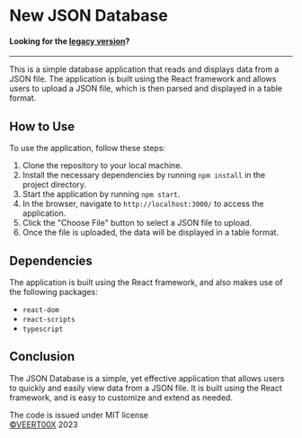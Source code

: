 # New JSON Database

#### Looking for the [legacy version](https://github.com/VEERT00X/People-Database)?
---

This is a simple database application that reads and displays data from a JSON file. The application is built using the React framework and allows users to upload a JSON file, which is then parsed and displayed in a table format.

## How to Use

To use the application, follow these steps:

1. Clone the repository to your local machine.
2. Install the necessary dependencies by running `npm install` in the project directory.
3. Start the application by running `npm start`.
4. In the browser, navigate to `http://localhost:3000/` to access the application.
5. Click the "Choose File" button to select a JSON file to upload.
6. Once the file is uploaded, the data will be displayed in a table format.

## Dependencies

The application is built using the React framework, and also makes use of the following packages:

- `react-dom`
- `react-scripts`
- `typescript`

## Conclusion

The JSON Database is a simple, yet effective application that allows users to quickly and easily view data from a JSON file. It is built using the React framework, and is easy to customize and extend as needed.

The code is issued under MIT license  
[©VEERT00X](https://github.com/VEERT00X/) 2023
